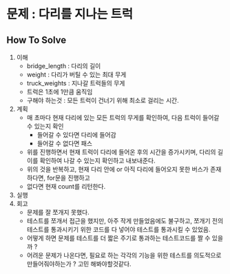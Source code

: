 # 문제 : 다리를 지나는 트럭

## How To Solve

1. 이해
    - bridge_length : 다리의 길이
    - weight : 다리가 버틸 수 있는 최대 무게
    - truck_weights : 지나갈 트럭들의 무게
    - 트럭은 1초에 1만큼 움직임
    - 구해야 하는것 : 모든 트럭이 건너기 위해 최소로 걸리는 시간.
2. 계획
    - 매 초마다 현재 다리에 있는 모든 트럭의 무게를 확인하여, 다음 트럭이 들어갈 수 있는지 확인
        - 들어갈 수 있다면 다리에 들어감
        - 들어갈 수 없다면 패스
    - 위를 진행하면서 현재 트럭이 다리에 들어온 후의 시간을 증가시키며, 다리의 길이를 확인하여 나갈 수 있는지 확인하고 내보내준다.
    - 위의 것을 반복하고, 현재 다리 안에 or 아직 다리에 들어오지 못한 버스가 존재하다면, for문을 진행하고
    - 없다면 현재 count를 리턴한다.
3. 실행
4. 회고
    - 문제를 잘 쪼개지 못했다.
    - 테스트를 쪼개서 접근을 했지만, 아주 작게 만들었음에도 불구하고, 쪼개기 전의 테스트를 통과시키기 위한 코드를 다 넣어야 테스트를 통과시킬 수 있었음.
    - 어떻게 하면 문제를 테스트를 더 짧은 주기로 통과하는 테스트코드를 짤 수 있을까 ?
    - 어려운 문제가 나온다면, 필요로 하는 각각의 기능을 위한 테스트를 의도적으로 만들어줘야하는가 ? 고민 해봐야할것같다.


